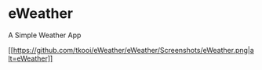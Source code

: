 # eWeather
A Simple Weather App

[[https://github.com/tkooi/eWeather/eWeather/Screenshots/eWeather.png|alt=eWeather]]
